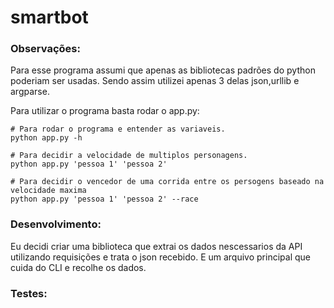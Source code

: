 # smartbot

### Observações:
Para esse programa assumi que apenas as bibliotecas padrões do python poderiam ser usadas. Sendo assim utilizei apenas 3 delas json,urllib e argparse.

Para utilizar o programa basta rodar o app.py:

```console
# Para rodar o programa e entender as variaveis.
python app.py -h

# Para decidir a velocidade de multiplos personagens.
python app.py 'pessoa 1' 'pessoa 2'

# Para decidir o vencedor de uma corrida entre os persogens baseado na velocidade maxima
python app.py 'pessoa 1' 'pessoa 2' --race

```

### Desenvolvimento:

Eu decidi criar uma biblioteca que extrai os dados nescessarios da API utilizando requisições e trata o json recebido. E um arquivo principal que cuida do CLI e recolhe os dados.

### Testes: 

